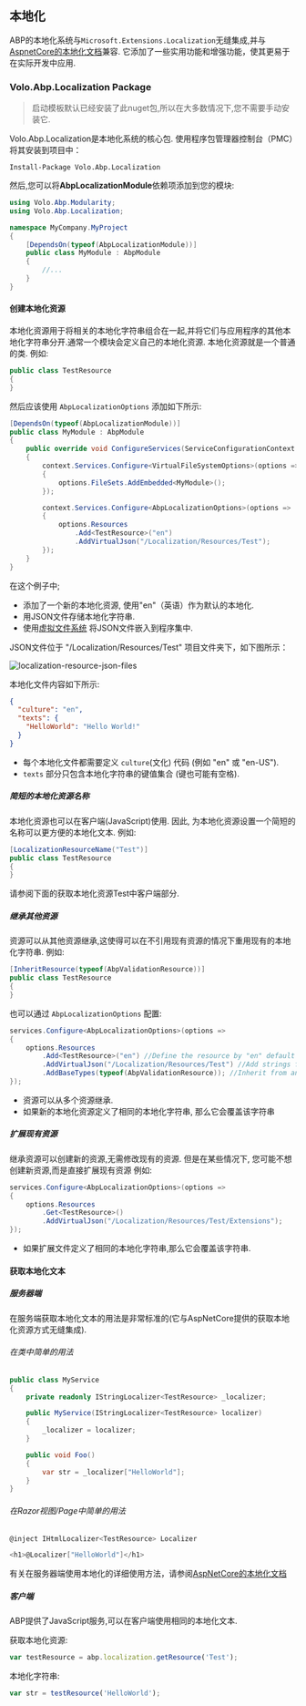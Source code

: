 ## 本地化

ABP的本地化系统与`Microsoft.Extensions.Localization`无缝集成,并与[AspnetCore的本地化文档](https://docs.microsoft.com/zh-cn/aspnet/core/fundamentals/localization?view=aspnetcore-2.1)兼容. 它添加了一些实用功能和增强功能，使其更易于在实际开发中应用.

### Volo.Abp.Localization Package

> 启动模板默认已经安装了此nuget包,所以在大多数情况下,您不需要手动安装它.

Volo.Abp.Localization是本地化系统的核心包. 使用程序包管理器控制台（PMC）将其安装到项目中：

```
Install-Package Volo.Abp.Localization
```

然后,您可以将**AbpLocalizationModule**依赖项添加到您的模块:

```c#
using Volo.Abp.Modularity;
using Volo.Abp.Localization;

namespace MyCompany.MyProject
{
    [DependsOn(typeof(AbpLocalizationModule))]
    public class MyModule : AbpModule
    {
        //...
    }
}
```

#### 创建本地化资源

本地化资源用于将相关的本地化字符串组合在一起,并将它们与应用程序的其他本地化字符串分开.通常一个模块会定义自己的本地化资源. 本地化资源就是一个普通的类. 例如:

````C#
public class TestResource
{
}
````

然后应该使用 `AbpLocalizationOptions` 添加如下所示:

````C#
[DependsOn(typeof(AbpLocalizationModule))]
public class MyModule : AbpModule
{
    public override void ConfigureServices(ServiceConfigurationContext context)
    {
        context.Services.Configure<VirtualFileSystemOptions>(options =>
        {
            options.FileSets.AddEmbedded<MyModule>();
        });

        context.Services.Configure<AbpLocalizationOptions>(options =>
        {
            options.Resources
                .Add<TestResource>("en")
                .AddVirtualJson("/Localization/Resources/Test");
        });
    }
}
````

在这个例子中;

* 添加了一个新的本地化资源, 使用"en"（英语）作为默认的本地化.
* 用JSON文件存储本地化字符串.
* 使用[虚拟文件系统](Virtual-File-System.cn.md) 将JSON文件嵌入到程序集中.

JSON文件位于 "/Localization/Resources/Test" 项目文件夹下，如下图所示：

![localization-resource-json-files](images/localization-resource-json-files.png)

本地化文件内容如下所示:

````json
{
  "culture": "en",
  "texts": {
    "HelloWorld": "Hello World!"
  }
}
````

* 每个本地化文件都需要定义 `culture`(文化) 代码  (例如 "en" 或 "en-US").
* `texts` 部分只包含本地化字符串的键值集合 (键也可能有空格).

##### 简短的本地化资源名称

本地化资源也可以在客户端(JavaScript)使用. 因此, 为本地化资源设置一个简短的名称可以更方便的本地化文本. 例如:

````C#
[LocalizationResourceName("Test")]
public class TestResource
{
}
````

请参阅下面的获取本地化资源Test中客户端部分.

##### 继承其他资源

资源可以从其他资源继承,这使得可以在不引用现有资源的情况下重用现有的本地化字符串. 例如:

````C#
[InheritResource(typeof(AbpValidationResource))]
public class TestResource
{
}
````

也可以通过 `AbpLocalizationOptions` 配置:

````C#
services.Configure<AbpLocalizationOptions>(options =>
{
    options.Resources
        .Add<TestResource>("en") //Define the resource by "en" default culture
        .AddVirtualJson("/Localization/Resources/Test") //Add strings from virtual json files
        .AddBaseTypes(typeof(AbpValidationResource)); //Inherit from an existing resource
});
````

* 资源可以从多个资源继承.
* 如果新的本地化资源定义了相同的本地化字符串, 那么它会覆盖该字符串

##### 扩展现有资源

继承资源可以创建新的资源,无需修改现有的资源. 但是在某些情况下, 您可能不想创建新资源,而是直接扩展现有资源 例如:

````C#
services.Configure<AbpLocalizationOptions>(options =>
{
    options.Resources
        .Get<TestResource>()
        .AddVirtualJson("/Localization/Resources/Test/Extensions");
});
````

* 如果扩展文件定义了相同的本地化字符串,那么它会覆盖该字符串.

#### 获取本地化文本

##### 服务器端

在服务端获取本地化文本的用法是非常标准的(它与AspNetCore提供的获取本地化资源方式无缝集成).

###### 在类中简单的用法

````C#
public class MyService
{
    private readonly IStringLocalizer<TestResource> _localizer;

    public MyService(IStringLocalizer<TestResource> localizer)
    {
        _localizer = localizer;
    }

    public void Foo()
    {
        var str = _localizer["HelloWorld"];
    }
}
````

###### 在Razor视图/Page中简单的用法

````c#
@inject IHtmlLocalizer<TestResource> Localizer

<h1>@Localizer["HelloWorld"]</h1>
````

有关在服务器端使用本地化的详细使用方法，请参阅[AspNetCore的本地化文档](https://docs.microsoft.com/zh-cn/aspnet/core/fundamentals/localization)

##### 客户端

ABP提供了JavaScript服务,可以在客户端使用相同的本地化文本.

获取本地化资源:

````js
var testResource = abp.localization.getResource('Test');
````

本地化字符串:

````js
var str = testResource('HelloWorld');
````
